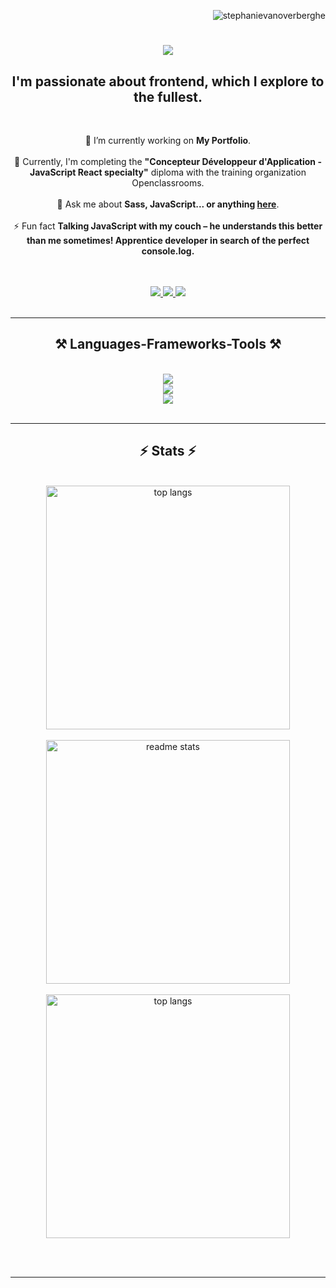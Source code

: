 <p align="right"> <img src= "https://komarev.com/ghpvc/?username=stephanievanoverberghe&label=Visitors&color=0084ff&style=flat" alt="stephanievanoverberghe" /> </p>

<h1 align="center">
    <img src="https://readme-typing-svg.herokuapp.com/?color=0084ff&font=Righteous&size=35&center=true&vCenter=true&width=500&height=70&duration=4000&lines=Hi+There+!+👋;+I'm+Stéphanie+Vanoverberghe+!;+🏡+I+am+from+France+🇫🇷" />
</h1>

<h2 align="center" color="#edf6ff">I'm passionate about frontend, which I explore to the fullest.</h2>

<br/>

<div align="center">
    
🔭 I’m currently working on **My Portfolio**.<br/>
<br/>
🌱 Currently, I'm completing the **"Concepteur Développeur d'Application - JavaScript React specialty"** diploma with the training organization Openclassrooms.<br/>
<br/>
💬 Ask me about **Sass, JavaScript... or anything [here](https://github.com/stephanievanoverberghe/stephanievanoverberghe/issues)**.<br/>
<br/>
⚡ Fun fact **Talking JavaScript with my couch – he understands this better than me sometimes! Apprentice developer in search of the perfect console.log.**
  
</div>
<br/>
<br/>

<div align="center"> 
  <a href="mailto:orangestreet59123@gmail.com">
    <img src="https://img.shields.io/badge/Gmail-333333?style=for-the-badge&logo=gmail&logoColor=red" />
  </a>
  <a href="https://www.linkedin.com/in/stephanie-vanoverberghe/" target="_blank">
    <img src="https://img.shields.io/badge/LinkedIn-0077B5?style=for-the-badge&logo=linkedin&logoColor=white" target="_blank" />
  </a>
  <a href="https://stephanievanoverberghe.github.io/portfolio/" target="_blank">
     <img src="https://img.shields.io/badge/Portfolio-FF5722?style=for-the-badge&logo=todoist&logoColor=white" target="_blank" />
  </a>
</div>
<br/>

<hr/>

<h2 align="center">⚒️ Languages-Frameworks-Tools ⚒️</h2>
<br/>
<div align="center">
    <img src="https://skillicons.dev/icons?i=sass,javascript" /><br>
    <img src="https://skillicons.dev/icons?i=bootstrap,tailwind,react" /><br>
    <img src="https://skillicons.dev/icons?i=vscode,github,git" /><br>

</div>

<br/>
<hr/>

<h2 align="center">⚡ Stats ⚡</h2>
<br>
<div align=center>  
    <img width=390 align="center" src="https://streak-stats.demolab.com/?user=stephanievanoverberghe&hide=HTML&langs_count=8&layout=compact&theme=react&border_radius=10&size_weight=0.5&count_weight=0.5&exclude_repo=github-readme-stats" alt="top langs" /><br><br>
  <img width=390 src="https://github-readme-stats.vercel.app/api?username=stephanievanoverberghe&count_private=true&show_icons=true&theme=react&rank_icon=github&border_radius=10" alt="readme stats" /><br><br>
  <img width=390 align="center" src="https://github-readme-stats.vercel.app/api/top-langs/?username=stephanievanoverberghe&hide=HTML&langs_count=8&layout=compact&theme=react&border_radius=10&size_weight=0.5&count_weight=0.5&exclude_repo=github-readme-stats" alt="top langs" />

</div>

<br/><br/>

<hr/>

